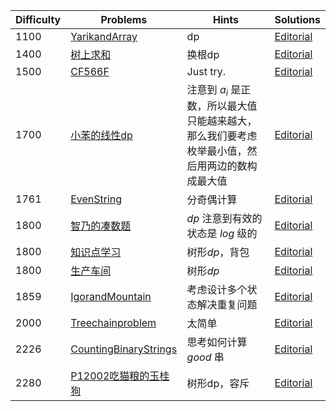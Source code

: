 | Difficulty | Problems | Hints | Solutions |
|------------|------------|-----------|-----------|
| 1100 | [YarikandArray](https://codeforces.com/contest/1899/problem/C) | dp | [Editorial](https://github.com/aboutliu/Daily_Problem/blob/main/2025/03/28/solution/YarikandArray.md) |
| 1400 | [树上求和](https://bs.daimayuan.top/p/35) | 换根dp | [Editorial](https://github.com/aboutliu/Daily_Problem/blob/main/2025/04/04/solution/树上求和.md) |
| 1500 | [CF566F](https://codeforces.com/problemset/problem/566/F) | Just try. | [Editorial](https://github.com/aboutliu/Daily_Problem/blob/main/2025/03/13/solution/CF566F.md) |
| 1700 | [小苯的线性dp](https://ac.nowcoder.com/acm/contest/104637/F) | 注意到 $a_i$ 是正数，所以最大值只能越来越大，那么我们要考虑枚举最小值，然后用两边的数构成最大值 | [Editorial](https://github.com/aboutliu/Daily_Problem/blob/main/2025/03/24/solution/小苯的线性dp.md) |
| 1761 | [EvenString](https://codeforces.com/contest/2086/problem/D) | 分奇偶计算 | [Editorial](https://github.com/aboutliu/Daily_Problem/blob/main/2025/04/04/solution/EvenString.md) |
| 1800 | [智乃的凑数题](https://ac.nowcoder.com/acm/contest/103957/F) | $dp$ 注意到有效的状态是 $log$ 级的 | [Editorial](https://github.com/aboutliu/Daily_Problem/blob/main/2025/03/22/solution/%E6%99%BA%E4%B9%83%E7%9A%84%E5%87%91%E6%95%B0%E9%A2%98.md) |
| 1800 | [知识点学习](https://bs.daimayuan.top/p/17) | 树形$dp$，背包 | [Editorial](https://github.com/aboutliu/Daily_Problem/blob/main/2025/04/12/solution/知识点学习.md) |
| 1800 | [生产车间](https://www.luogu.com.cn/problem/P12136) | 树形$dp$ | [Editorial](https://github.com/aboutliu/Daily_Problem/blob/main/2025/04/12/solution/生产车间.md) |
| 1859 | [IgorandMountain](https://codeforces.com/contest/2091/problem/F) | 考虑设计多个状态解决重复问题 | [Editorial](https://github.com/aboutliu/Daily_Problem/blob/main/2025/03/26/solution/IgorandMountain.md) |
| 2000 | [Treechainproblem](https://acm.hdu.edu.cn/showproblem.php?pid=5293) | 太简单 | [Editorial](https://github.com/aboutliu/Daily_Problem/blob/main/2025/03/27/solution/Treechainproblem.md) |
| 2226 | [CountingBinaryStrings](https://codeforces.com/contest/1920/problem/E) | 思考如何计算 $good$ 串 | [Editorial](https://github.com/aboutliu/Daily_Problem/blob/main/2025/03/26/solution/CountingBinaryStrings.md) |
| 2280 | [P12002吃猫粮的玉桂狗](https://www.luogu.com.cn/problem/P12002) | 树形dp，容斥 | [Editorial](https://github.com/aboutliu/Daily_Problem/blob/main/2025/04/03/solution/P12002吃猫粮的玉桂狗.md) |

